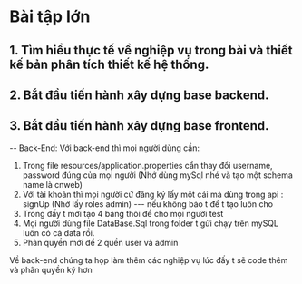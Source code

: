 # Bài tập lớn
## 1. Tìm hiểu thực tế về nghiệp vụ trong bài và thiết kế bản phân tích thiết kế hệ thống.
## 2. Bắt đầu tiến hành xây dựng base backend.
## 3. Bắt đầu tiến hành xây dựng base frontend.

-- Back-End:
Với back-end thì mọi người dùng cần:
1. Trong file resources/application.properties cần thay đổi username, password đúng của mọi người
(Nhớ dùng mySql nhé và tạo một schema name là cnweb)
2. Với tài khoản thì mọi người cứ đăng ký lấy một cái mà dùng trong api : signUp (Nhớ lấy roles admin)
--- nếu không bảo t để t tạo luôn cho
3. Trong đấy t mới tạo 4 bảng thôi để cho mọi người test
4. Mọi người dùng file DataBase.Sql trong folder t gửi chạy trên mySQL luôn có cả data rồi.
5. Phân quyền mới để 2 quền user và admin

Về back-end chúng ta họp làm thêm các nghiệp vụ lúc đấy t sẽ code thêm và phân quyền kỹ hơn

